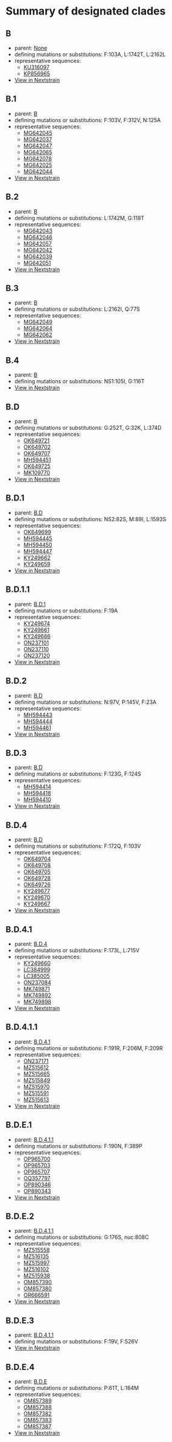 # Summary of designated clades
## B
 * parent: [None](#None)
 * defining mutations or substitutions: F:103A, L:1742T, L:2162L
 * representative sequences:
   - [KU316097](https://www.ncbi.nlm.nih.gov/nuccore/KU316097)
   - [KP856965](https://www.ncbi.nlm.nih.gov/nuccore/KP856965)
 * [View in Nextstrain](https://nextstrain.org/rsv/B/genome?branchLabel=clade&c=clade&label=clade:B)

## B.1
 * parent: [B](#B)
 * defining mutations or substitutions: F:103V, F:312V, N:125A
 * representative sequences:
   - [MG642045](https://www.ncbi.nlm.nih.gov/nuccore/MG642045)
   - [MG642037](https://www.ncbi.nlm.nih.gov/nuccore/MG642037)
   - [MG642047](https://www.ncbi.nlm.nih.gov/nuccore/MG642047)
   - [MG642065](https://www.ncbi.nlm.nih.gov/nuccore/MG642065)
   - [MG642078](https://www.ncbi.nlm.nih.gov/nuccore/MG642078)
   - [MG642025](https://www.ncbi.nlm.nih.gov/nuccore/MG642025)
   - [MG642044](https://www.ncbi.nlm.nih.gov/nuccore/MG642044)
 * [View in Nextstrain](https://nextstrain.org/rsv/B/genome?branchLabel=clade&c=clade&label=clade:B.1)

## B.2
 * parent: [B](#B)
 * defining mutations or substitutions: L:1742M, G:118T
 * representative sequences:
   - [MG642043](https://www.ncbi.nlm.nih.gov/nuccore/MG642043)
   - [MG642046](https://www.ncbi.nlm.nih.gov/nuccore/MG642046)
   - [MG642057](https://www.ncbi.nlm.nih.gov/nuccore/MG642057)
   - [MG642042](https://www.ncbi.nlm.nih.gov/nuccore/MG642042)
   - [MG642039](https://www.ncbi.nlm.nih.gov/nuccore/MG642039)
   - [MG642051](https://www.ncbi.nlm.nih.gov/nuccore/MG642051)
 * [View in Nextstrain](https://nextstrain.org/rsv/B/genome?branchLabel=clade&c=clade&label=clade:B.2)

## B.3
 * parent: [B](#B)
 * defining mutations or substitutions: L:2162I, Q:77S
 * representative sequences:
   - [MG642049](https://www.ncbi.nlm.nih.gov/nuccore/MG642049)
   - [MG642064](https://www.ncbi.nlm.nih.gov/nuccore/MG642064)
   - [MG642062](https://www.ncbi.nlm.nih.gov/nuccore/MG642062)
 * [View in Nextstrain](https://nextstrain.org/rsv/B/genome?branchLabel=clade&c=clade&label=clade:B.3)

## B.4
 * parent: [B](#B)
 * defining mutations or substitutions: NS1:105I, G:116T
 * [View in Nextstrain](https://nextstrain.org/rsv/B/genome?branchLabel=clade&c=clade&label=clade:B.4)

## B.D
 * parent: [B](#B)
 * defining mutations or substitutions: G:252T, G:32K, L:374D
 * representative sequences:
   - [OK649721](https://www.ncbi.nlm.nih.gov/nuccore/OK649721)
   - [OK649702](https://www.ncbi.nlm.nih.gov/nuccore/OK649702)
   - [OK649707](https://www.ncbi.nlm.nih.gov/nuccore/OK649707)
   - [MH594451](https://www.ncbi.nlm.nih.gov/nuccore/MH594451)
   - [OK649725](https://www.ncbi.nlm.nih.gov/nuccore/OK649725)
   - [MK109770](https://www.ncbi.nlm.nih.gov/nuccore/MK109770)
 * [View in Nextstrain](https://nextstrain.org/rsv/B/genome?branchLabel=clade&c=clade&label=clade:B.D)

## B.D.1
 * parent: [B.D](#BD)
 * defining mutations or substitutions: NS2:82S, M:89I, L:1593S
 * representative sequences:
   - [OK649699](https://www.ncbi.nlm.nih.gov/nuccore/OK649699)
   - [MH594445](https://www.ncbi.nlm.nih.gov/nuccore/MH594445)
   - [MH594450](https://www.ncbi.nlm.nih.gov/nuccore/MH594450)
   - [MH594447](https://www.ncbi.nlm.nih.gov/nuccore/MH594447)
   - [KY249662](https://www.ncbi.nlm.nih.gov/nuccore/KY249662)
   - [KY249659](https://www.ncbi.nlm.nih.gov/nuccore/KY249659)
 * [View in Nextstrain](https://nextstrain.org/rsv/B/genome?branchLabel=clade&c=clade&label=clade:B.D.1)

## B.D.1.1
 * parent: [B.D.1](#BD1)
 * defining mutations or substitutions: F:19A
 * representative sequences:
   - [KY249674](https://www.ncbi.nlm.nih.gov/nuccore/KY249674)
   - [KY249661](https://www.ncbi.nlm.nih.gov/nuccore/KY249661)
   - [KY249666](https://www.ncbi.nlm.nih.gov/nuccore/KY249666)
   - [ON237101](https://www.ncbi.nlm.nih.gov/nuccore/ON237101)
   - [ON237110](https://www.ncbi.nlm.nih.gov/nuccore/ON237110)
   - [ON237120](https://www.ncbi.nlm.nih.gov/nuccore/ON237120)
 * [View in Nextstrain](https://nextstrain.org/rsv/B/genome?branchLabel=clade&c=clade&label=clade:B.D.1.1)

## B.D.2
 * parent: [B.D](#BD)
 * defining mutations or substitutions: N:97V, P:145V, F:23A
 * representative sequences:
   - [MH594443](https://www.ncbi.nlm.nih.gov/nuccore/MH594443)
   - [MH594444](https://www.ncbi.nlm.nih.gov/nuccore/MH594444)
   - [MH594461](https://www.ncbi.nlm.nih.gov/nuccore/MH594461)
 * [View in Nextstrain](https://nextstrain.org/rsv/B/genome?branchLabel=clade&c=clade&label=clade:B.D.2)

## B.D.3
 * parent: [B.D](#BD)
 * defining mutations or substitutions: F:123G, F:124S
 * representative sequences:
   - [MH594414](https://www.ncbi.nlm.nih.gov/nuccore/MH594414)
   - [MH594418](https://www.ncbi.nlm.nih.gov/nuccore/MH594418)
   - [MH594410](https://www.ncbi.nlm.nih.gov/nuccore/MH594410)
 * [View in Nextstrain](https://nextstrain.org/rsv/B/genome?branchLabel=clade&c=clade&label=clade:B.D.3)

## B.D.4
 * parent: [B.D](#BD)
 * defining mutations or substitutions: F:172Q, F:103V
 * representative sequences:
   - [OK649704](https://www.ncbi.nlm.nih.gov/nuccore/OK649704)
   - [OK649708](https://www.ncbi.nlm.nih.gov/nuccore/OK649708)
   - [OK649705](https://www.ncbi.nlm.nih.gov/nuccore/OK649705)
   - [OK649728](https://www.ncbi.nlm.nih.gov/nuccore/OK649728)
   - [OK649726](https://www.ncbi.nlm.nih.gov/nuccore/OK649726)
   - [KY249677](https://www.ncbi.nlm.nih.gov/nuccore/KY249677)
   - [KY249670](https://www.ncbi.nlm.nih.gov/nuccore/KY249670)
   - [KY249667](https://www.ncbi.nlm.nih.gov/nuccore/KY249667)
 * [View in Nextstrain](https://nextstrain.org/rsv/B/genome?branchLabel=clade&c=clade&label=clade:B.D.4)

## B.D.4.1
 * parent: [B.D.4](#BD4)
 * defining mutations or substitutions: F:173L, L:715V
 * representative sequences:
   - [KY249660](https://www.ncbi.nlm.nih.gov/nuccore/KY249660)
   - [LC384999](https://www.ncbi.nlm.nih.gov/nuccore/LC384999)
   - [LC385005](https://www.ncbi.nlm.nih.gov/nuccore/LC385005)
   - [ON237084](https://www.ncbi.nlm.nih.gov/nuccore/ON237084)
   - [MK749871](https://www.ncbi.nlm.nih.gov/nuccore/MK749871)
   - [MK749892](https://www.ncbi.nlm.nih.gov/nuccore/MK749892)
   - [MK749898](https://www.ncbi.nlm.nih.gov/nuccore/MK749898)
 * [View in Nextstrain](https://nextstrain.org/rsv/B/genome?branchLabel=clade&c=clade&label=clade:B.D.4.1)

## B.D.4.1.1
 * parent: [B.D.4.1](#BD41)
 * defining mutations or substitutions: F:191R, F:206M, F:209R
 * representative sequences:
   - [ON237171](https://www.ncbi.nlm.nih.gov/nuccore/ON237171)
   - [MZ515612](https://www.ncbi.nlm.nih.gov/nuccore/MZ515612)
   - [MZ515665](https://www.ncbi.nlm.nih.gov/nuccore/MZ515665)
   - [MZ515849](https://www.ncbi.nlm.nih.gov/nuccore/MZ515849)
   - [MZ515970](https://www.ncbi.nlm.nih.gov/nuccore/MZ515970)
   - [MZ515591](https://www.ncbi.nlm.nih.gov/nuccore/MZ515591)
   - [MZ515613](https://www.ncbi.nlm.nih.gov/nuccore/MZ515613)
 * [View in Nextstrain](https://nextstrain.org/rsv/B/genome?branchLabel=clade&c=clade&label=clade:B.D.4.1.1)

## B.D.E.1
 * parent: [B.D.4.1.1](#BD411)
 * defining mutations or substitutions: F:190N, F:389P
 * representative sequences:
   - [OP965700](https://www.ncbi.nlm.nih.gov/nuccore/OP965700)
   - [OP965703](https://www.ncbi.nlm.nih.gov/nuccore/OP965703)
   - [OP965707](https://www.ncbi.nlm.nih.gov/nuccore/OP965707)
   - [OQ357797](https://www.ncbi.nlm.nih.gov/nuccore/OQ357797)
   - [OP890346](https://www.ncbi.nlm.nih.gov/nuccore/OP890346)
   - [OP890343](https://www.ncbi.nlm.nih.gov/nuccore/OP890343)
 * [View in Nextstrain](https://nextstrain.org/rsv/B/genome?branchLabel=clade&c=clade&label=clade:B.D.E.1)

## B.D.E.2
 * parent: [B.D.4.1.1](#BD411)
 * defining mutations or substitutions: G:176S, nuc:808C
 * representative sequences:
   - [MZ515558](https://www.ncbi.nlm.nih.gov/nuccore/MZ515558)
   - [MZ516135](https://www.ncbi.nlm.nih.gov/nuccore/MZ516135)
   - [MZ515997](https://www.ncbi.nlm.nih.gov/nuccore/MZ515997)
   - [MZ516102](https://www.ncbi.nlm.nih.gov/nuccore/MZ516102)
   - [MZ515938](https://www.ncbi.nlm.nih.gov/nuccore/MZ515938)
   - [OM857390](https://www.ncbi.nlm.nih.gov/nuccore/OM857390)
   - [OM857380](https://www.ncbi.nlm.nih.gov/nuccore/OM857380)
   - [OR666591](https://www.ncbi.nlm.nih.gov/nuccore/OR666591)
 * [View in Nextstrain](https://nextstrain.org/rsv/B/genome?branchLabel=clade&c=clade&label=clade:B.D.E.2)

## B.D.E.3
 * parent: [B.D.4.1.1](#BD411)
 * defining mutations or substitutions: F:19V, F:526V
 * [View in Nextstrain](https://nextstrain.org/rsv/B/genome?branchLabel=clade&c=clade&label=clade:B.D.E.3)

## B.D.E.4
 * parent: [B.D.E](#BDE)
 * defining mutations or substitutions: P:61T, L:164M
 * representative sequences:
   - [OM857389](https://www.ncbi.nlm.nih.gov/nuccore/OM857389)
   - [OM857388](https://www.ncbi.nlm.nih.gov/nuccore/OM857388)
   - [OM857382](https://www.ncbi.nlm.nih.gov/nuccore/OM857382)
   - [OM857383](https://www.ncbi.nlm.nih.gov/nuccore/OM857383)
   - [OM857387](https://www.ncbi.nlm.nih.gov/nuccore/OM857387)
 * [View in Nextstrain](https://nextstrain.org/rsv/B/genome?branchLabel=clade&c=clade&label=clade:B.D.E.4)

